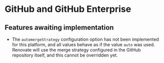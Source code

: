 # GitHub and GitHub Enterprise

## Features awaiting implementation

- The `automergeStrategy` configuration option has not been implemented for this platform, and all values behave as if
  the value `auto` was used. Renovate will use the merge strategy configured in the GitHub repository itself, and this
  cannot be overridden yet.
